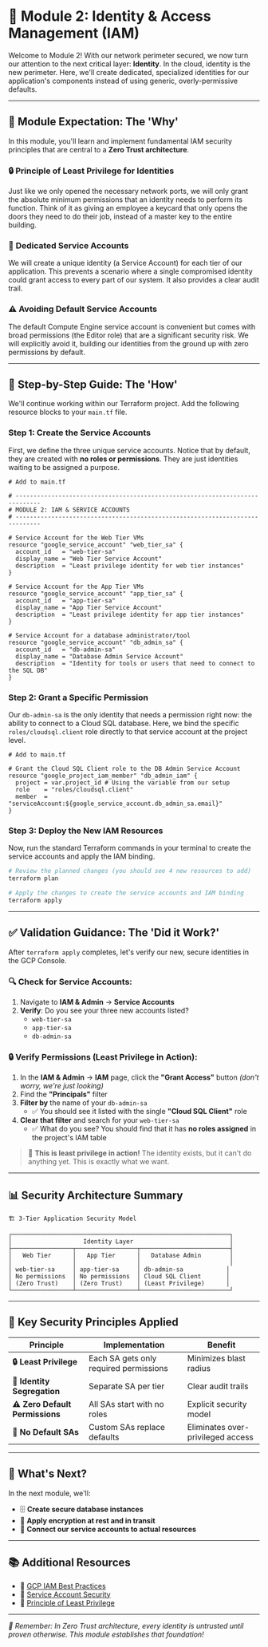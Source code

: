 # 🔐 Module 2: Identity & Access Management (IAM)

Welcome to Module 2! With our network perimeter secured, we now turn our attention to the next critical layer: **Identity**. In the cloud, identity is the new perimeter. Here, we'll create dedicated, specialized identities for our application's components instead of using generic, overly-permissive defaults.

---

## 🎯 Module Expectation: The 'Why'

In this module, you'll learn and implement fundamental IAM security principles that are central to a **Zero Trust architecture**.

### 🔒 **Principle of Least Privilege for Identities**
Just like we only opened the necessary network ports, we will only grant the absolute minimum permissions that an identity needs to perform its function. Think of it as giving an employee a keycard that only opens the doors they need to do their job, instead of a master key to the entire building.

### 👤 **Dedicated Service Accounts** 
We will create a unique identity (a Service Account) for each tier of our application. This prevents a scenario where a single compromised identity could grant access to every part of our system. It also provides a clear audit trail.

### ⚠️ **Avoiding Default Service Accounts**
The default Compute Engine service account is convenient but comes with broad permissions (the Editor role) that are a significant security risk. We will explicitly avoid it, building our identities from the ground up with zero permissions by default.

---

## 🚀 Step-by-Step Guide: The 'How'

We'll continue working within our Terraform project. Add the following resource blocks to your `main.tf` file.

### Step 1: Create the Service Accounts

First, we define the three unique service accounts. Notice that by default, they are created with **no roles or permissions**. They are just identities waiting to be assigned a purpose.

```hcl
# Add to main.tf

# -----------------------------------------------------------------------------
# MODULE 2: IAM & SERVICE ACCOUNTS
# -----------------------------------------------------------------------------

# Service Account for the Web Tier VMs
resource "google_service_account" "web_tier_sa" {
  account_id   = "web-tier-sa"
  display_name = "Web Tier Service Account"
  description  = "Least privilege identity for web tier instances"
}

# Service Account for the App Tier VMs
resource "google_service_account" "app_tier_sa" {
  account_id   = "app-tier-sa"
  display_name = "App Tier Service Account"
  description  = "Least privilege identity for app tier instances"
}

# Service Account for a database administrator/tool
resource "google_service_account" "db_admin_sa" {
  account_id   = "db-admin-sa"
  display_name = "Database Admin Service Account"
  description  = "Identity for tools or users that need to connect to the SQL DB"
}
```

### Step 2: Grant a Specific Permission

Our `db-admin-sa` is the only identity that needs a permission right now: the ability to connect to a Cloud SQL database. Here, we bind the specific `roles/cloudsql.client` role directly to that service account at the project level.

```hcl
# Add to main.tf

# Grant the Cloud SQL Client role to the DB Admin Service Account
resource "google_project_iam_member" "db_admin_iam" {
  project = var.project_id # Using the variable from our setup
  role    = "roles/cloudsql.client"
  member  = "serviceAccount:${google_service_account.db_admin_sa.email}"
}
```

### Step 3: Deploy the New IAM Resources

Now, run the standard Terraform commands in your terminal to create the service accounts and apply the IAM binding.

```bash
# Review the planned changes (you should see 4 new resources to add)
terraform plan

# Apply the changes to create the service accounts and IAM binding
terraform apply
```

---

## ✅ Validation Guidance: The 'Did it Work?'

After `terraform apply` completes, let's verify our new, secure identities in the GCP Console.

### 🔍 **Check for Service Accounts:**

1. Navigate to **IAM & Admin** → **Service Accounts**
2. **Verify**: Do you see your three new accounts listed?
   - `web-tier-sa`
   - `app-tier-sa` 
   - `db-admin-sa`

### 🔒 **Verify Permissions (Least Privilege in Action):**

1. In the **IAM & Admin** → **IAM** page, click the **"Grant Access"** button *(don't worry, we're just looking)*
2. Find the **"Principals"** filter
3. **Filter by** the name of your `db-admin-sa`
   - ✅ You should see it listed with the single **"Cloud SQL Client"** role
4. **Clear that filter** and search for your `web-tier-sa`
   - ✅ What do you see? You should find that it has **no roles assigned** in the project's IAM table

> 🎯 **This is least privilege in action!** The identity exists, but it can't do anything yet. This is exactly what we want.

---

## 📊 **Security Architecture Summary**

```
🏗️ 3-Tier Application Security Model

┌─────────────────────────────────────────────────────────────┐
│                    Identity Layer                           │
├─────────────────┬─────────────────┬─────────────────────────┤
│   Web Tier      │   App Tier      │   Database Admin        │
│                 │                 │                         │
│ web-tier-sa     │ app-tier-sa     │ db-admin-sa            │
│ No permissions  │ No permissions  │ Cloud SQL Client       │
│ (Zero Trust)    │ (Zero Trust)    │ (Least Privilege)      │
└─────────────────┴─────────────────┴─────────────────────────┘
```

---

## 🔑 **Key Security Principles Applied**

| Principle | Implementation | Benefit |
|-----------|----------------|---------|
| **🔒 Least Privilege** | Each SA gets only required permissions | Minimizes blast radius |
| **👥 Identity Segregation** | Separate SA per tier | Clear audit trails |
| **⚠️ Zero Default Permissions** | All SAs start with no roles | Explicit security model |
| **🚫 No Default SAs** | Custom SAs replace defaults | Eliminates over-privileged access |

---

## 🎯 **What's Next?**

In the next module, we'll:
- 🗄️ **Create secure database instances**
- 🔐 **Apply encryption at rest and in transit**
- 🔗 **Connect our service accounts to actual resources**

---

## 📚 **Additional Resources**

- 📖 [GCP IAM Best Practices](https://cloud.google.com/iam/docs/using-iam-securely)
- 🔐 [Service Account Security](https://cloud.google.com/iam/docs/service-accounts)
- 🎯 [Principle of Least Privilege](https://cloud.google.com/blog/products/identity-security/dont-get-pwned-practicing-the-principle-of-least-privilege)

---

*🔐 Remember: In Zero Trust architecture, every identity is untrusted until proven otherwise. This module establishes that foundation!*